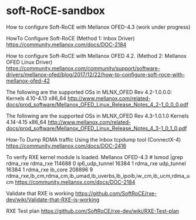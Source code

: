 # soft-RoCE-sandbox
How to configure Soft-RoCE with Mellanox OFED-4.3 (work under progress)


HowTo Configure Soft-RoCE (Method 1: Inbox Driver)  
https://community.mellanox.com/docs/DOC-2184

How to configure Soft-RoCE with Mellanox OFED 4.2. (Method 2: Mellanox OFED Linux Driver)
https://community.mellanox.com/community/support/software-drivers/mellanox-ofed/blog/2017/12/22/how-to-configure-soft-roce-with-mellanox-ofed-42


The following are the supported OSs in MLNX_OFED Rev 4.2-1.0.0.0: 
Kernels 4.10-4.13 x86_64 
http://www.mellanox.com/related-docs/prod_software/Mellanox_OFED_Linux_Release_Notes_4_2-1_0_0_0.pdf

The following are the supported OSs in MLNX_OFED Rev 4.3-1.0.1.0
Kernels 4.14-4.15  x86_64
http://www.mellanox.com/related-docs/prod_software/Mellanox_OFED_Linux_Release_Notes_4_3-1_0_1_0.pdf

How-To Dump RDMA traffic Using the Inbox tcpdump tool (ConnectX-4)
https://community.mellanox.com/docs/DOC-2416

To verify RXE kernel module is loaded. Mellanox OFED-4.3
    # lsmod |grep rdma_rxe
    rdma_rxe              114688  0
    ip6_udp_tunnel         16384  1 rdma_rxe
    udp_tunnel             16384  1 rdma_rxe
    ib_core               208896  9 rdma_rxe,ib_cm,rdma_cm,ib_umad,ib_uverbs,ib_ipoib,iw_cm,ib_ucm,rdma_ucm
 https://community.mellanox.com/docs/DOC-2184
    
Validate that RXE is working
https://github.com/SoftRoCE/rxe-dev/wiki/Validate-that-RXE-is-working

RXE Test plan
https://github.com/SoftRoCE/rxe-dev/wiki/RXE-Test-plan

